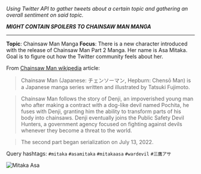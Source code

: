 *Using Twitter API to gather tweets about a certain topic and gathering an overall sentiment on said topic.*

***MIGHT CONTAIN SPOILERS TO CHAINSAW MAN MANGA***

------------
**Topic**: Chainsaw Man Manga
**Focus**: There is a new character introduced with the release of Chainsaw Man Part 2 Manga. Her name is Asa Mitaka. Goal is to figure out how the Twitter community feels about her.

From [Chainsaw Man wikipedia](https://en.wikipedia.org/wiki/Chainsaw_Man "Chainsaw Man wikipedia") article:
> Chainsaw Man (Japanese: チェンソーマン, Hepburn: Chensō Man) is a Japanese manga series written and illustrated by Tatsuki Fujimoto.

>Chainsaw Man follows the story of Denji, an impoverished young man who after making a contract with a dog-like devil named Pochita, he fuses with Denji, granting him the ability to transform parts of his body into chainsaws. Denji eventually joins the Public Safety Devil Hunters, a government agency focused on fighting against devils whenever they become a threat to the world.

>The second part began serialization on July 13, 2022.

Query hashtags: 
`#mitaka`
`#asamitaka`
`#mitakaasa`
`#wardevil`
`#三鷹アサ`


![Mitaka Asa](https://staticg.sportskeeda.com/editor/2022/07/01b14-16577308777467-1920.jpg "Mitaka Asa")
